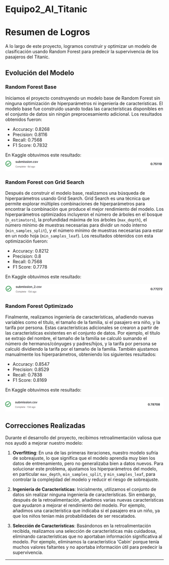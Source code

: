 # Equipo2_AI_Titanic

# Resumen de Logros

A lo largo de este proyecto, logramos construir y optimizar un modelo de clasificación usando Random Forest para predecir la supervivencia de los pasajeros del Titanic.

## Evolución del Modelo

### Random Forest Base
Iniciamos el proyecto construyendo un modelo base de Random Forest sin ninguna optimización de hiperparámetros ni ingeniería de características. El modelo base fue construido usando todas las características disponibles en el conjunto de datos sin ningún preprocesamiento adicional. Los resultados obtenidos fueron:

- Accuracy: 0.8268
- Precision: 0.8116
- Recall: 0.7568
- F1 Score: 0.7832

En Kaggle obtuvimos este resultado:
![Random Forest Base](imagenes/RandomForestBase.png)

### Random Forest con Grid Search
Después de construir el modelo base, realizamos una búsqueda de hiperparámetros usando Grid Search. Grid Search es una técnica que permite explorar múltiples combinaciones de hiperparámetros para encontrar la combinación que produce el mejor rendimiento del modelo. Los hiperparámetros optimizados incluyeron el número de árboles en el bosque (`n_estimators`), la profundidad máxima de los árboles (`max_depth`), el número mínimo de muestras necesarias para dividir un nodo interno (`min_samples_split`), y el número mínimo de muestras necesarias para estar en un nodo hoja (`min_samples_leaf`). Los resultados obtenidos con esta optimización fueron:

- Accuracy: 0.8212
- Precision: 0.8
- Recall: 0.7568
- F1 Score: 0.7778

En Kaggle obtuvimos este resultado:

![Random Forest Grid](imagenes/RandomForestGrid.png)

### Random Forest Optimizado
Finalmente, realizamos ingeniería de características, añadiendo nuevas variables como el título, el tamaño de la familia, si el pasajero era niño, y la tarifa por persona. Estas características adicionales se crearon a partir de las características existentes en el conjunto de datos. Por ejemplo, el título se extrajo del nombre, el tamaño de la familia se calculó sumando el número de hermanos/cónyuges y padres/hijos, y la tarifa por persona se calculó dividiendo la tarifa por el tamaño de la familia. También ajustamos manualmente los hiperparámetros, obteniendo los siguientes resultados:

- Accuracy: 0.8547
- Precision: 0.8529
- Recall: 0.7838
- F1 Score: 0.8169

En Kaggle obtuvimos este resultado:

![Random Forest Optimizado](imagenes/RandomForestOptimizado.png)

## Correcciones Realizadas

Durante el desarrollo del proyecto, recibimos retroalimentación valiosa que nos ayudó a mejorar nuestro modelo:

1. **Overfitting**: En una de las primeras iteraciones, nuestro modelo sufría de sobreajuste, lo que significa que el modelo aprendía muy bien los datos de entrenamiento, pero no generalizaba bien a datos nuevos. Para solucionar este problema, ajustamos los hiperparámetros del modelo, en particular `max_depth`, `min_samples_split`, y `min_samples_leaf`, para controlar la complejidad del modelo y reducir el riesgo de sobreajuste.

2. **Ingeniería de Características**: Inicialmente, utilizamos el conjunto de datos sin realizar ninguna ingeniería de características. Sin embargo, después de la retroalimentación, añadimos varias nuevas características que ayudaron a mejorar el rendimiento del modelo. Por ejemplo, añadimos una característica que indicaba si el pasajero era un niño, ya que los niños tenían más probabilidades de ser rescatados.

3. **Selección de Características**: Basándonos en la retroalimentación recibida, realizamos una selección de características más cuidadosa, eliminando características que no aportaban información significativa al modelo. Por ejemplo, eliminamos la característica 'Cabin' porque tenía muchos valores faltantes y no aportaba información útil para predecir la supervivencia.

---


